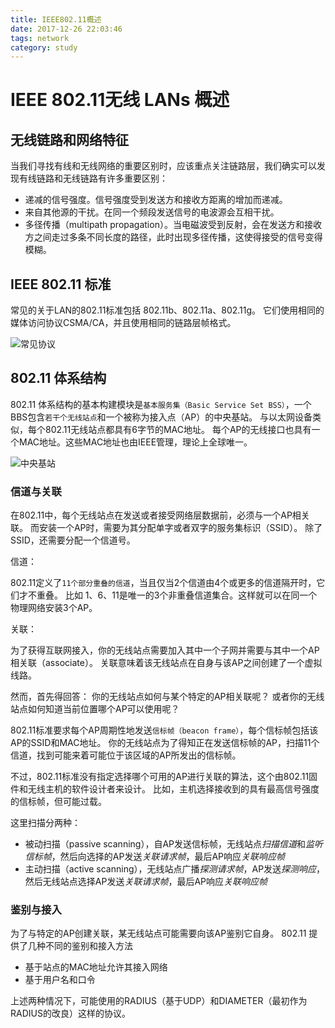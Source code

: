 ```yaml
---
title: IEEE802.11概述
date: 2017-12-26 22:03:46
tags: network
category: study
---
```


# IEEE 802.11无线 LANs 概述

## 无线链路和网络特征

当我们寻找有线和无线网络的重要区别时，应该重点关注链路层，我们确实可以发现有线链路和无线链路有许多重要区别：

* 递减的信号强度。信号强度受到发送方和接收方距离的增加而递减。
* 来自其他源的干扰。在同一个频段发送信号的电波源会互相干扰。
* 多径传播（multipath propagation）。当电磁波受到反射，会在发送方和接收方之间走过多条不同长度的路径，此时出现多径传播，这使得接受的信号变得模糊。

<!-- more -->

## IEEE 802.11 标准

常见的关于LAN的802.11标准包括 802.11b、802.11a、802.11g。
它们使用相同的媒体访问协议CSMA/CA，并且使用相同的链路层帧格式。

![常见协议](802.11.jpg)

## 802.11 体系结构

802.11 体系结构的基本构建模块是`基本服务集（Basic Service Set BSS）`，一个BBS包含`若干个无线站点`和一个被称为接入点（AP）的中央基站。
与以太网设备类似，每个802.11无线站点都具有6字节的MAC地址。
每个AP的无线接口也具有一个MAC地址。这些MAC地址也由IEEE管理，理论上全球唯一。

![中央基站](中央基站.jpg)

### 信道与关联

在802.11中，每个无线站点在发送或者接受网络层数据前，必须与一个AP相关联。
而安装一个AP时，需要为其分配单字或者双字的服务集标识（SSID）。
除了SSID，还需要分配一个信道号。

信道：

802.11定义了`11个部分重叠的信道`，当且仅当2个信道由4个或更多的信道隔开时，它们才不重叠。
比如 1、6、11是唯一的3个非重叠信道集合。这样就可以在同一个物理网络安装3个AP。

关联：

为了获得互联网接入，你的无线站点需要加入其中一个子网并需要与其中一个AP相关联（associate）。
关联意味着该无线站点在自身与该AP之间创建了一个虚拟线路。

然而，首先得回答：
你的无线站点如何与某个特定的AP相关联呢？
或者你的无线站点如何知道当前位置哪个AP可以使用呢？

802.11标准要求每个AP周期性地发送`信标帧（beacon frame）`，每个信标帧包括该AP的SSID和MAC地址。
你的无线站点为了得知正在发送信标帧的AP，扫描11个信道，找到可能来着可能位于该区域的AP所发出的信标帧。

不过，802.11标准没有指定选择哪个可用的AP进行关联的算法，这个由802.11固件和无线主机的软件设计者来设计。
比如，主机选择接收到的具有最高信号强度的信标帧，但可能过载。

这里扫描分两种：

* 被动扫描（passive scanning），自AP发送信标帧，无线站点*扫描信道*和*监听信标帧*，然后向选择的AP发送*关联请求帧*，最后AP响应*关联响应帧*
* 主动扫描（active scanning），无线站点广播*探测请求帧*，AP发送*探测响应*，然后无线站点选择AP发送*关联请求帧*，最后AP响应*关联响应帧*


### 鉴别与接入

为了与特定的AP创建关联，某无线站点可能需要向该AP鉴别它自身。
802.11 提供了几种不同的鉴别和接入方法

* 基于站点的MAC地址允许其接入网络
* 基于用户名和口令

上述两种情况下，可能使用的RADIUS（基于UDP）和DIAMETER（最初作为RADIUS的改良）这样的协议。


